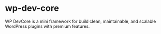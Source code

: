 # wp-dev-core
WP DevCore is a mini framework for build clean, maintainable, and scalable WordPress plugins with premium features.
